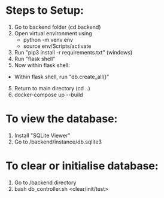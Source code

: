 # Steps to Setup:
1. Go to backend folder (cd backend)
2. Open virtual environment using
   - python -m venv env
   - source env/Scripts/activate
4. Run "pip3 install -r requirements.txt" (windows) 
3. Run "flask shell"
4. Now within flask shell:
 - Within flask shell, run "db.create_all()"
5. Return to main directory (cd ..)
6. docker-compose up --build

# To view the database:
1. Install "SQLite Viewer"
2. Go to /backend/instance/db.sqlite3

# To clear or initialise database:
1. Go to /backend directory
2. bash db_controller.sh <clear/init/test>
